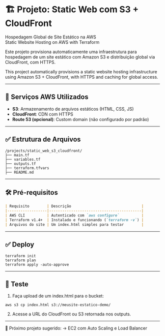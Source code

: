 # 🏗️ Projeto: Static Web com S3 + CloudFront  
Hospedagem Global de Site Estático na AWS  
Static Website Hosting on AWS with Terraform

Este projeto provisiona automaticamente uma infraestrutura para hospedagem de um site estático com Amazon S3 e distribuição global via CloudFront, com HTTPS.

This project automatically provisions a static website hosting infrastructure using Amazon S3 + CloudFront, with HTTPS and caching for global access.

---

## 🚀 Serviços AWS Utilizados

- **S3**: Armazenamento de arquivos estáticos (HTML, CSS, JS)
- **CloudFront**: CDN com HTTPS
- **Route 53 (opcional)**: Custom domain (não configurado por padrão)

---

## ✅ Estrutura de Arquivos
```
/projects/static_web_s3_cloudfront/
├── main.tf
├── variables.tf
├── outputs.tf
├── terraform.tfvars
├── README.md
```
---

## 🛠️ Pré-requisitos

```markdown
| Requisito        | Descrição                                |
|------------------|------------------------------------------|
| AWS CLI          | Autenticado com `aws configure`          |
| Terraform v1.4+  | Instalado e funcionando (`terraform -v`) |
| Arquivos do site | Um index.html simples para testar        |
```
---

## ✅ Deploy
```
terraform init
terraform plan
terraform apply -auto-approve
```
---

## 🧪 Teste

1. Faça upload de um index.html para o bucket:
```
aws s3 cp index.html s3://meusite-estatico-demo/
```
2. Acesse a URL do CloudFront ou S3 retornada nos outputs.
---

📘 Próximo projeto sugerido:
→ EC2 com Auto Scaling e Load Balancer
